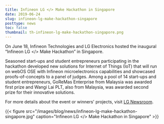 ```yaml
---
title: Infineon LG </> Make Hackathon in Singapore
date: 2019-06-24
slug: infineon-lg-make-hackathon-singapore
posttype: news
toc: false
thumbnail: th-infineon-lg-make-hackathon-singapore.png
---
```


On June 18, Infineon Technologies and LG Electronics hosted the inaugural “Infineon LG </> Make Hackathon” in Singapore.

Seasoned start-ups and student entrepreneurs participating in the hackathon developed new solutions for Internet of Things (IoT) that will run on webOS OSE with Infineon microelectronics capabilities and showcased proofs-of-concepts to a panel of judges. Among a pool of 14 start-ups and student entrepreneurs, GoReMas Enterprise from Malaysia was awarded first prize and Wangi Lai PLT, also from Malaysia, was awarded second prize for their innovative solutions.

For more details about the event or winners' projects, visit [LG Newsroom](http://www.lgnewsroom.com/2019/06/infineon-lg-make-hackathon-on-iot-debuts-in-singapore/).

{{< figure src="/images/blog/news/infineon-lg-make-hackathon-singapore.jpg" caption="Infineon LG </> Make Hackathon in Singapore" >}}
